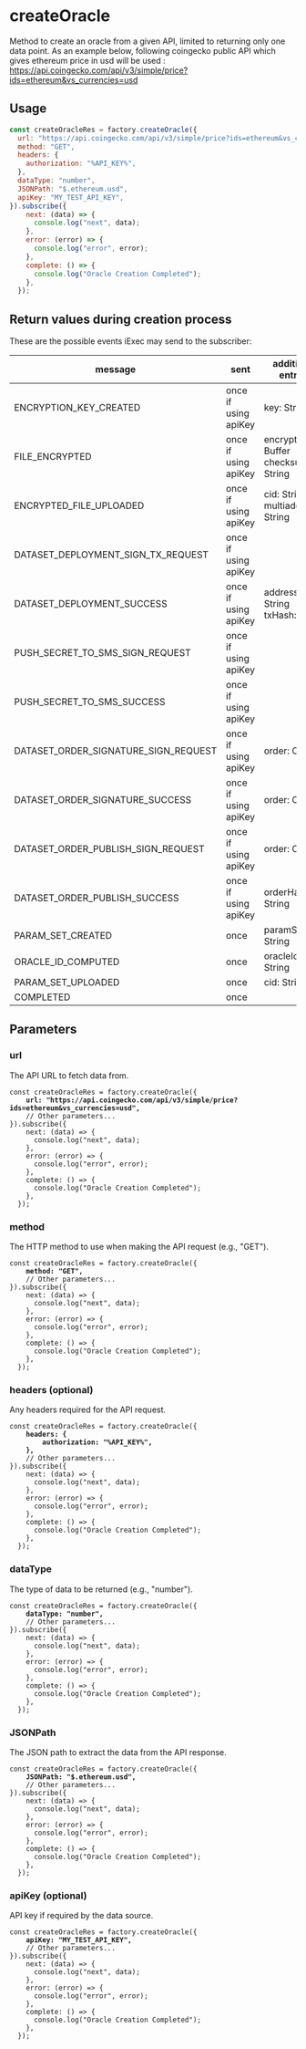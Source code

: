 # createOracle

Method to create an oracle from a given API, limited to returning only one data point.
As an example below, following coingecko public API which gives ethereum price in usd will be used : https://api.coingecko.com/api/v3/simple/price?ids=ethereum&vs_currencies=usd

## Usage

```javascript
const createOracleRes = factory.createOracle({
  url: "https://api.coingecko.com/api/v3/simple/price?ids=ethereum&vs_currencies=usd",
  method: "GET",
  headers: {
    authorization: "%API_KEY%",
  },
  dataType: "number",
  JSONPath: "$.ethereum.usd",
  apiKey: "MY_TEST_API_KEY",
}).subscribe({
    next: (data) => {
      console.log("next", data);
    },
    error: (error) => {
      console.log("error", error);
    },
    complete: () => {
      console.log("Oracle Creation Completed");
    }, 
  });
```

## Return values during creation process

These are the possible events iExec may send to the subscriber:

| message                              | sent                 | additional entries                          |
| ------------------------------------ | -------------------- | ------------------------------------------- |
| ENCRYPTION_KEY_CREATED               | once if using apiKey | key: String                                 |
| FILE_ENCRYPTED                       | once if using apiKey | encryptedFile: Buffer<br/> checksum: String |
| ENCRYPTED_FILE_UPLOADED              | once if using apiKey | cid: String<br/> multiaddr: String          |
| DATASET_DEPLOYMENT_SIGN_TX_REQUEST   | once if using apiKey |                                             |
| DATASET_DEPLOYMENT_SUCCESS           | once if using apiKey | address: String<br/> txHash: String         |
| PUSH_SECRET_TO_SMS_SIGN_REQUEST      | once if using apiKey |                                             |
| PUSH_SECRET_TO_SMS_SUCCESS           | once if using apiKey |                                             |
| DATASET_ORDER_SIGNATURE_SIGN_REQUEST | once if using apiKey | order: Object                               |
| DATASET_ORDER_SIGNATURE_SUCCESS      | once if using apiKey | order: Object                               |
| DATASET_ORDER_PUBLISH_SIGN_REQUEST   | once if using apiKey | order: Object                               |
| DATASET_ORDER_PUBLISH_SUCCESS        | once if using apiKey | orderHash: String                           |
| PARAM_SET_CREATED                    | once                 | paramSet: String                            |
| ORACLE_ID_COMPUTED                   | once                 | oracleId: String                            |
| PARAM_SET_UPLOADED                   | once                 | cid: String                                 |
| COMPLETED                            | once                 |                                             |


## Parameters

### url

The API URL to fetch data from.

<pre class="language-javascript"><code class="lang-javascript">const createOracleRes = factory.createOracle({
<strong>    url: "https://api.coingecko.com/api/v3/simple/price?ids=ethereum&vs_currencies=usd",
</strong>    // Other parameters...
}).subscribe({
    next: (data) => {
      console.log("next", data);
    },
    error: (error) => {
      console.log("error", error);
    },
    complete: () => {
      console.log("Oracle Creation Completed");
    }, 
  });
</code></pre>

### method

The HTTP method to use when making the API request (e.g., "GET").

<pre class="language-javascript"><code class="lang-javascript">const createOracleRes = factory.createOracle({
<strong>    method: "GET",
</strong>    // Other parameters...
}).subscribe({
    next: (data) => {
      console.log("next", data);
    },
    error: (error) => {
      console.log("error", error);
    },
    complete: () => {
      console.log("Oracle Creation Completed");
    }, 
  });
</code></pre>

### headers (optional)

Any headers required for the API request.

<pre class="language-javascript"><code class="lang-javascript">const createOracleRes = factory.createOracle({
<strong>    headers: {
        authorization: "%API_KEY%",
    },
</strong>    // Other parameters...
}).subscribe({
    next: (data) => {
      console.log("next", data);
    },
    error: (error) => {
      console.log("error", error);
    },
    complete: () => {
      console.log("Oracle Creation Completed");
    }, 
  });
</code></pre>

### dataType

The type of data to be returned (e.g., "number").

<pre class="language-javascript"><code class="lang-javascript">const createOracleRes = factory.createOracle({
<strong>    dataType: "number",
</strong>    // Other parameters...
}).subscribe({
    next: (data) => {
      console.log("next", data);
    },
    error: (error) => {
      console.log("error", error);
    },
    complete: () => {
      console.log("Oracle Creation Completed");
    }, 
  });
</code></pre>

### JSONPath

The JSON path to extract the data from the API response.

<pre class="language-javascript"><code class="lang-javascript">const createOracleRes = factory.createOracle({
<strong>    JSONPath: "$.ethereum.usd",
</strong>    // Other parameters...
}).subscribe({
    next: (data) => {
      console.log("next", data);
    },
    error: (error) => {
      console.log("error", error);
    },
    complete: () => {
      console.log("Oracle Creation Completed");
    }, 
  });
</code></pre>

### apiKey (optional)

API key if required by the data source.

<pre class="language-javascript"><code class="lang-javascript">const createOracleRes = factory.createOracle({
<strong>    apiKey: "MY_TEST_API_KEY",
</strong>    // Other parameters...
}).subscribe({
    next: (data) => {
      console.log("next", data);
    },
    error: (error) => {
      console.log("error", error);
    },
    complete: () => {
      console.log("Oracle Creation Completed");
    }, 
  });
</code></pre>
